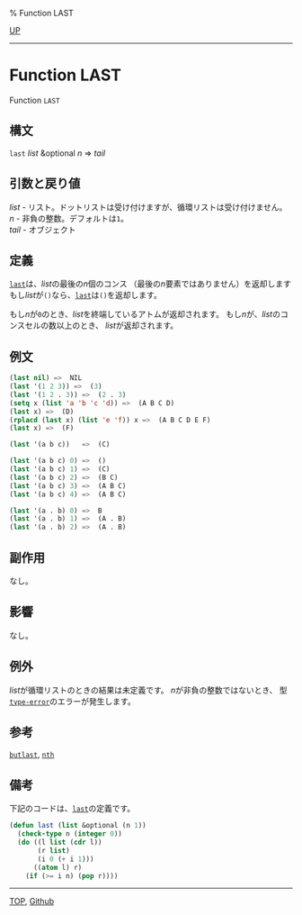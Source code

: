 % Function LAST

[UP](14.2.html)  

---

# Function **LAST**


Function `LAST`


## 構文

`last` *list* &optional *n* => *tail*


## 引数と戻り値

*list* - リスト。ドットリストは受け付けますが、循環リストは受け付けません。  
*n* - 非負の整数。デフォルトは`1`。  
*tail* - オブジェクト


## 定義

[`last`](14.2.last.html)は、*list*の最後の*n*個のコンス
（最後の*n*要素ではありません）を返却します
もし*list*が`()`なら、[`last`](14.2.last.html)は`()`を返却します。

もし*n*が`0`のとき、*list*を終端しているアトムが返却されます。
もし*n*が、*list*のコンスセルの数以上のとき、
*list*が返却されます。


## 例文

```lisp
(last nil) =>  NIL
(last '(1 2 3)) =>  (3)
(last '(1 2 . 3)) =>  (2 . 3)
(setq x (list 'a 'b 'c 'd)) =>  (A B C D)
(last x) =>  (D)
(rplacd (last x) (list 'e 'f)) x =>  (A B C D E F)
(last x) =>  (F)

(last '(a b c))   =>  (C)

(last '(a b c) 0) =>  ()
(last '(a b c) 1) =>  (C)
(last '(a b c) 2) =>  (B C)
(last '(a b c) 3) =>  (A B C)
(last '(a b c) 4) =>  (A B C)

(last '(a . b) 0) =>  B
(last '(a . b) 1) =>  (A . B)
(last '(a . b) 2) =>  (A . B)
```


## 副作用

なし。


## 影響

なし。


## 例外

*list*が循環リストのときの結果は未定義です。
*n*が非負の整数ではないとき、
型[`type-error`](4.4.type-error.html)のエラーが発生します。


## 参考

[`butlast`](14.2.butlast.html),
[`nth`](14.2.nth.html)


## 備考

下記のコードは、[`last`](14.2.last.html)の定義です。

```lisp
(defun last (list &optional (n 1))
  (check-type n (integer 0))
  (do ((l list (cdr l))
       (r list)
       (i 0 (+ i 1)))
      ((atom l) r)
    (if (>= i n) (pop r))))
```


---
[TOP](index.html),  [Github](https://github.com/nptcl/npt-japanese)

